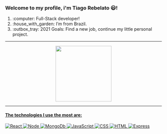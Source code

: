 ### Welcome to my profile, i'm Tiago Rebelato :smiley:! 
  

<ol>
 <li>:computer: Full-Stack developer!</li>
 <li>:house_with_garden: I’m from Brazil.</li>
 <li>:outbox_tray: 2021 Goals: Find a new job, continue my little personal project.</li>
	
</ol>
<hr />
<div align="center">
  <a href="https://github.com/tiago-br">
  <img height="180em" src="https://github-readme-stats.vercel.app/api?username=tiago-br&show_icons=true&theme=dark&include_all_commits=true&count_private=true"/>
</div>
<hr />
<div>
	<h4>The technologies I use the most are:</h4>
	<div>
		<img src="https://img.shields.io/badge/React-20232A?style=for-the-badge&logo=react&logoColor=61DAFB" alt="React" /> 
		<img src="https://img.shields.io/badge/Node.js-339933?style=for-the-badge&logo=nodedotjs&logoColor=white" alt="Node" />
		<img src="https://img.shields.io/badge/MongoDB-white?style=for-the-badge&logo=mongodb&logoColor=4EA94B" alt="MongoDb" />
		<img src="https://img.shields.io/badge/JavaScript-323330?style=for-the-badge&logo=javascript&logoColor=F7DF1E" alt="JavaScript" />
		<img src="https://img.shields.io/badge/CSS3-1572B6?style=for-the-badge&logo=css3&logoColor=white" alt="CSS" />
		<img src="https://img.shields.io/badge/HTML5-E34F26?style=for-the-badge&logo=html5&logoColor=white" alt="HTML" />
		<img src="https://img.shields.io/badge/Express.js-000000?style=for-the-badge&logo=express&logoColor=white" alt="Express" />
	</div>
</div>
	

  

<!--
#### The technologies i use the most:
**tiago-br/tiago-br** is a ✨ _special_ ✨ repository because its `README.md` (this file) appears on your GitHub profile.

Here are some ideas to get you started:

- 🔭 I’m currently working on ...
- 🌱 I’m currently learning ...
- 👯 I’m looking to collaborate on ...
- 🤔 I’m looking for help with ...
- 💬 Ask me about ...
- 📫 How to reach me: ...
- 😄 Pronouns: ...
- ⚡ Fun fact: ...
-->
